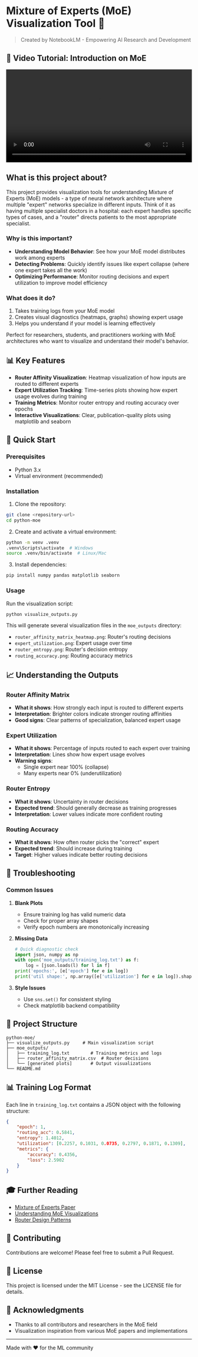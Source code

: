 # Mixture of Experts (MoE) Visualization Tool 🎯

> Created by NotebookLM - Empowering AI Research and Development

## 🎥 Video Tutorial: Introduction on MoE

<div align="center">
  <video width="100%" controls>
    <source src="MoE-intro-video/moe_implementation.mp4" type="video/mp4">
  </video>
</div>

## What is this project about?

This project provides visualization tools for understanding Mixture of Experts (MoE) models - a type of neural network architecture where multiple "expert" networks specialize in different inputs. Think of it as having multiple specialist doctors in a hospital: each expert handles specific types of cases, and a "router" directs patients to the most appropriate specialist.

### Why is this important?
- **Understanding Model Behavior**: See how your MoE model distributes work among experts
- **Detecting Problems**: Quickly identify issues like expert collapse (where one expert takes all the work)
- **Optimizing Performance**: Monitor routing decisions and expert utilization to improve model efficiency

### What does it do?
1. Takes training logs from your MoE model
2. Creates visual diagnostics (heatmaps, graphs) showing expert usage
3. Helps you understand if your model is learning effectively

Perfect for researchers, students, and practitioners working with MoE architectures who want to visualize and understand their model's behavior.

## 📊 Key Features

- **Router Affinity Visualization**: Heatmap visualization of how inputs are routed to different experts
- **Expert Utilization Tracking**: Time-series plots showing how expert usage evolves during training
- **Training Metrics**: Monitor router entropy and routing accuracy over epochs
- **Interactive Visualizations**: Clear, publication-quality plots using matplotlib and seaborn

## 🚀 Quick Start

### Prerequisites

- Python 3.x
- Virtual environment (recommended)

### Installation

1. Clone the repository:
```bash
git clone <repository-url>
cd python-moe
```

2. Create and activate a virtual environment:
```bash
python -m venv .venv
.venv\Scripts\activate  # Windows
source .venv/bin/activate  # Linux/Mac
```

3. Install dependencies:
```bash
pip install numpy pandas matplotlib seaborn
```

### Usage

Run the visualization script:
```bash
python visualize_outputs.py
```

This will generate several visualization files in the `moe_outputs` directory:
- `router_affinity_matrix_heatmap.png`: Router's routing decisions
- `expert_utilization.png`: Expert usage over time
- `router_entropy.png`: Router's decision entropy
- `routing_accuracy.png`: Routing accuracy metrics

## 📈 Understanding the Outputs

### Router Affinity Matrix
- **What it shows**: How strongly each input is routed to different experts
- **Interpretation**: Brighter colors indicate stronger routing affinities
- **Good signs**: Clear patterns of specialization, balanced expert usage

### Expert Utilization
- **What it shows**: Percentage of inputs routed to each expert over training
- **Interpretation**: Lines show how expert usage evolves
- **Warning signs**: 
  - Single expert near 100% (collapse)
  - Many experts near 0% (underutilization)

### Router Entropy
- **What it shows**: Uncertainty in router decisions
- **Expected trend**: Should generally decrease as training progresses
- **Interpretation**: Lower values indicate more confident routing

### Routing Accuracy
- **What it shows**: How often router picks the "correct" expert
- **Expected trend**: Should increase during training
- **Target**: Higher values indicate better routing decisions

## 🔧 Troubleshooting

### Common Issues

1. **Blank Plots**
   - Ensure training log has valid numeric data
   - Check for proper array shapes
   - Verify epoch numbers are monotonically increasing

2. **Missing Data**
   ```python
   # Quick diagnostic check
   import json, numpy as np
   with open('moe_outputs/training_log.txt') as f:
       log = [json.loads(l) for l in f]
   print('epochs:', [e['epoch'] for e in log])
   print('util shape:', np.array([e['utilization'] for e in log]).shape)
   ```

3. **Style Issues**
   - Use `sns.set()` for consistent styling
   - Check matplotlib backend compatibility

## 📁 Project Structure

```
python-moe/
├── visualize_outputs.py     # Main visualization script
├── moe_outputs/
│   ├── training_log.txt        # Training metrics and logs
│   ├── router_affinity_matrix.csv  # Router decisions
│   └── [generated plots]       # Output visualizations
└── README.md
```

## 📊 Training Log Format

Each line in `training_log.txt` contains a JSON object with the following structure:
```json
{
    "epoch": 1,
    "routing_acc": 0.5841,
    "entropy": 1.4012,
    "utilization": [0.2257, 0.1031, 0.0735, 0.2797, 0.1871, 0.1309],
    "metrics": {
        "accuracy": 0.4356,
        "loss": 2.5902
    }
}
```

## 🎓 Further Reading

- [Mixture of Experts Paper](https://arxiv.org/abs/1701.06538)
- [Understanding MoE Visualizations](https://arxiv.org/abs/2202.08906)
- [Router Design Patterns](https://arxiv.org/abs/2204.09424)

## 🤝 Contributing

Contributions are welcome! Please feel free to submit a Pull Request.

## 📝 License

This project is licensed under the MIT License - see the LICENSE file for details.

## 🙏 Acknowledgments

- Thanks to all contributors and researchers in the MoE field
- Visualization inspiration from various MoE papers and implementations

---
Made with ❤️ for the ML community